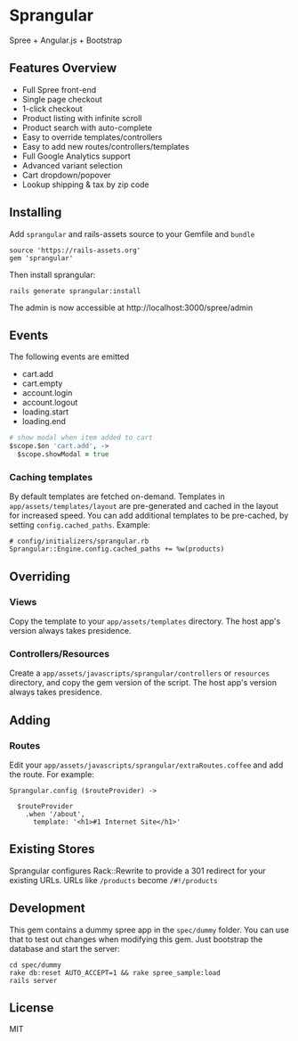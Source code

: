 # Sprangular

Spree + Angular.js + Bootstrap

## Features Overview

- Full Spree front-end
- Single page checkout
- 1-click checkout
- Product listing with infinite scroll
- Product search with auto-complete
- Easy to override templates/controllers
- Easy to add new routes/controllers/templates
- Full Google Analytics support
- Advanced variant selection
- Cart dropdown/popover
- Lookup shipping & tax by zip code

## Installing

Add `sprangular` and rails-assets source to your Gemfile and `bundle`

```
source 'https://rails-assets.org'
gem 'sprangular'
```

Then install sprangular:

```
rails generate sprangular:install
```

The admin is now accessible at http://localhost:3000/spree/admin

## Events

The following events are emitted

- cart.add
- cart.empty
- account.login
- account.logout
- loading.start
- loading.end

```coffeescript
# show modal when item added to cart
$scope.$on 'cart.add', ->
  $scope.showModal = true
```

### Caching templates

By default templates are fetched on-demand. Templates in `app/assets/templates/layout` are pre-generated and cached in the layout for increased speed.
You can add additional templates to be pre-cached, by setting `config.cached_paths`. Example:

```
# config/initializers/sprangular.rb
Sprangular::Engine.config.cached_paths += %w(products)
```

## Overriding

### Views

Copy the template to your `app/assets/templates` directory. The host app's version always takes presidence.

### Controllers/Resources

Create a `app/assets/javascripts/sprangular/controllers` or `resources` directory, and copy the gem version of the script. The host app's version always takes presidence.

## Adding

### Routes

Edit your `app/assets/javascripts/sprangular/extraRoutes.coffee` and add the route. For example:

```
Sprangular.config ($routeProvider) ->

  $routeProvider
    .when '/about',
      template: '<h1>#1 Internet Site</h1>'
```

## Existing Stores

Sprangular configures Rack::Rewrite to provide a 301 redirect for your existing URLs. URLs like `/products` become `/#!/products`

## Development

This gem contains a dummy spree app in the `spec/dummy` folder. You can use that to test out changes when modifying this gem. Just bootstrap the database and start the server:

```
cd spec/dummy
rake db:reset AUTO_ACCEPT=1 && rake spree_sample:load
rails server
```

## License

MIT
